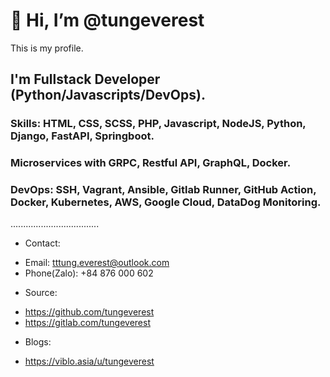 # 👋 Hi, I’m @tungeverest
This is my profile.

## I'm Fullstack Developer (Python/Javascripts/DevOps).
### Skills: HTML, CSS, SCSS, PHP, Javascript, NodeJS, Python, Django, FastAPI, Springboot.

### Microservices with GRPC, Restful API, GraphQL, Docker.

### DevOps: SSH, Vagrant, Ansible, Gitlab Runner, GitHub Action, Docker, Kubernetes, AWS, Google Cloud, DataDog Monitoring.

...................................

+ Contact:
- Email: tttung.everest@outlook.com
- Phone(Zalo): +84 876 000 602

+ Source:

- https://github.com/tungeverest
- https://gitlab.com/tungeverest

+ Blogs:
- https://viblo.asia/u/tungeverest
